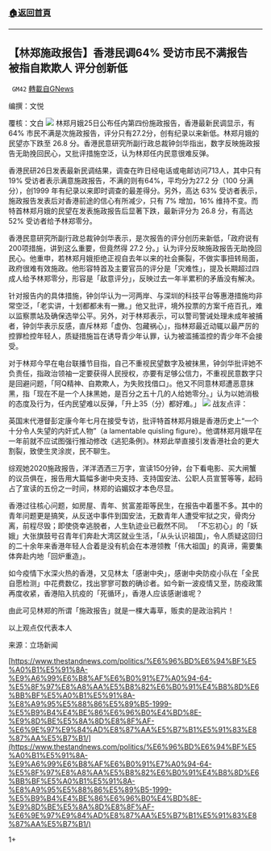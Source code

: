 ###  [:house:返回首頁](https://github.com/ourhimalayas/txt)
---

## 【林郑施政报告】香港民调64% 受访市民不满报告　被指自欺欺人 评分创新低
` GM42` [轉載自GNews](https://gnews.org/zh-hans/595502/)

编撰：文悦

覆核：文白
![](https://gnews-media-offload.s3.amazonaws.com/wp-content/uploads/2020/11/27041006/dfhjkidsfhk-ok.jpg)
林郑月娥25日公布任内第四份施政报告，香港最新民调显示，有 64% 市民不满是次施政报告，评分只有27.2分，创有纪录以来新低。林郑月娥的民望亦下跌至 26.8 分。香港民意研究所副行政总裁钟剑华指出，数字反映施政报告无助挽回民心，又批评措施空泛，认为林郑任内民意很难反弹。

香港民研26日发表最新民调结果，调查在昨日经电话或电邮访问713人，其中只有19% 受访者表示满意施政报告，不满的则有64%，平均分为27.2 分（100 分满分），创1999 年有纪录以来即时调查的最差得分。另外，高达 63% 受访者表示，施政报告发表后对香港前途的信心有所减少，只有 7% 增加，16% 维持不变。而特首林郑月娥的民望在发表施政报告后显著下跌，最新评分为 26.8 分，有高达 52% 受访者给予林郑零分。

香港民意研究所副行政总裁钟剑华表示，是次报告的评分创历来新低，「政府说有200项措施，讲到这么重要，但竟然得 27.2 分。」认为评分反映施政报告无助挽回民心。他重申，若林郑月娥拒绝正视自去年以来的社会撕裂，不做实事扭转局面，政府很难有效施政。他形容特首及主要官员的评分是「灾难性」，提及长期超过四成人给予林郑零分，形容是「敌意评分」，反映过去一年半累积的矛盾没有解决。

针对报告内的具体措施，钟剑华认为一河两岸、与深圳的科技平台等惠港措施均非常空泛，「老实讲，十划都都未有一撇。」他又批评，境外投票的方案千疮百孔，难以监察票站及确保选举公平。另外，对于林郑表示，可以警司警诫处理未成年被捕者，钟剑华表示反感，直斥林郑「虚伪、包藏祸心」，指林郑最近动辄以最严厉的控罪检控年轻人，质疑措施旨在诱导青少年认罪，认为被滥捕滥控的青少年不会接受。

对于林郑今早在电台联播节目指，自己不重视民望数字及被抹黑，钟剑华批评她不负责任，指政治领袖一定要获得人民授权，亦要有足够公信力，不重视民意数字只是回避问题，「阿Q精神、自欺欺人，为失败找借口」。他又不同意林郑遭恶意抹黑，指「现在不是一个人抹黑她，是百分之五十几的人给她零分。」认为以她消极的态度及行为，任内民望难以反弹，「升上35（分）都好难。」
![](https://gnews-media-offload.s3.amazonaws.com/wp-content/uploads/2020/11/27040959/jpg-armchanneltv_127444099_173377734454519_8543344669493732908_n.jpg)
战友点评：

英国末代港督彭定康今年七月在接受专访，批评特首林郑月娥是香港历史上“一个十分令人失望的内奸式人物”（a lamentable quisling figure）。他谓林郑月娥早在一年前就不应试图强行推动修改《逃犯条例》。林郑此举直接引发香港社会的更大割裂，致使生灵涂炭，民不聊生。

综观她2020施政报告，洋洋洒洒三万字，宣读150分钟，台下看电影、买大闸蟹的议员俱在，报告用大篇幅多谢中央支持、支持国安法、公职人员宣誓等等，起码占了宣读的五份之一时间，林郑的谄媚奴才本色尽显。

香港过往核心问题，如房屋、青年、贫富差距等民生，在报告中着墨不多。其中的青年问题更是搞笑，从反送中事件到国安法，无数青年人遭受牢狱之灾，骨肉分离，前程尽毁；即使侥幸逃脱者，人生轨迹业已截然不同。 「不忘初心」的「妖娥」大张旗鼓号召青年们奔赴大湾区就业生活，「从头认识祖国」，令人质疑这回归的二十余年来香港年轻人合着是没有机会在本港领教「伟大祖国」的真谛，需要集体奔赴内地「回炉重造」。

如今疫情下水深火热的香港，又见林太「感谢中央」，感谢中央防疫小队在「全民自愿检测」中花费数亿，找出寥寥可数的确诊者。如今新一波疫情又至，防疫政策再度收紧，香港陷入抗疫的「死循环」，香港人应该感谢谁呢？

由此可见林郑的所谓「施政报告」就是一棵大毒草，贩卖的是政治鸦片！

以上观点仅代表本人

来源：立场新闻

[https://www.thestandnews.com/politics/%E6%96%BD%E6%94%BF%E5%A0%B1%E5%91%8A-%E9%A6%99%E6%B8%AF%E6%B0%91%E7%A0%94-64-%E5%8F%97%E8%A8%AA%E5%B8%82%E6%B0%91%E4%B8%8D%E6%BB%BF%E5%A0%B1%E5%91%8A-%E8%A9%95%E5%88%86%E5%89%B5-1999-%E5%B9%B4%E4%BE%86%E6%96%B0%E4%BD%8E-%E9%8D%BE%E5%8A%8D%E8%8F%AF-%E6%9E%97%E9%84%AD%E8%87%AA%E5%B7%B1%E5%91%83%E8%87%AA%E5%B7%B1/](https://www.thestandnews.com/politics/%E6%96%BD%E6%94%BF%E5%A0%B1%E5%91%8A-%E9%A6%99%E6%B8%AF%E6%B0%91%E7%A0%94-64-%E5%8F%97%E8%A8%AA%E5%B8%82%E6%B0%91%E4%B8%8D%E6%BB%BF%E5%A0%B1%E5%91%8A-%E8%A9%95%E5%88%86%E5%89%B5-1999-%E5%B9%B4%E4%BE%86%E6%96%B0%E4%BD%8E-%E9%8D%BE%E5%8A%8D%E8%8F%AF-%E6%9E%97%E9%84%AD%E8%87%AA%E5%B7%B1%E5%91%83%E8%87%AA%E5%B7%B1/)

1+
